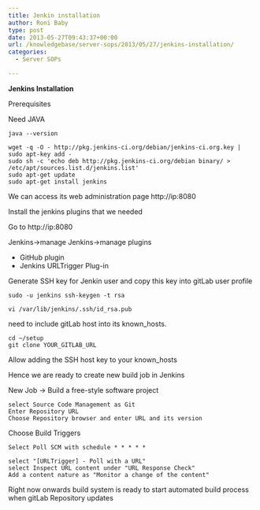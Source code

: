 ```yaml
---
title: Jenkin installation
author: Roni Baby
type: post
date: 2013-05-27T09:43:37+00:00
url: /knowledgebase/server-sops/2013/05/27/jenkins-installation/
categories:
  - Server SOPs

---
```

**Jenkins Installation**

Prerequisites

Need JAVA

    java --version
    
    wget -q -O - http://pkg.jenkins-ci.org/debian/jenkins-ci.org.key | sudo apt-key add -
    sudo sh -c 'echo deb http://pkg.jenkins-ci.org/debian binary/ > /etc/apt/sources.list.d/jenkins.list'
    sudo apt-get update
    sudo apt-get install jenkins
    

We can access its web administration page http://ip:8080

Install the jenkins plugins that we needed

Go to http://ip:8080

Jenkins->manage Jenkins->manage plugins

  * GitHub plugin
  * Jenkins URLTrigger Plug-in

Generate SSH key for Jenkin user and copy this key into gitLab user profile

    sudo -u jenkins ssh-keygen -t rsa
    
    vi /var/lib/jenkins/.ssh/id_rsa.pub
    

need to include gitLab host into its known_hosts.

    cd ~/setup
    git clone YOUR_GITLAB_URL
    

Allow adding the SSH host key to your known_hosts

Hence we are ready to create new build job in Jenkins

New Job -> Build a free-style software project

    select Source Code Management as Git
    Enter Repository URL
    Choose Repository browser and enter URL and its version
    

Choose Build Triggers

    Select Poll SCM with schedule * * * * *
    
    select "[URLTrigger] - Poll with a URL"
    select Inspect URL content under "URL Response Check"
    Add a content nature as "Monitor a change of the content"
    

Right now onwards build system is ready to start automated build process when gitLab Repository updates